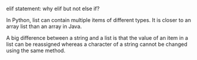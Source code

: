 elif statement:
	why elif but not else if?

In Python, list can contain multiple items of different types. It is closer to an array list than an array in Java. 

A big difference between a string and a list is that the value of an item in a list can be reassigned whereas a character of a string cannot be changed using the same method.

